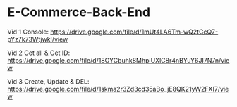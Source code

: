 # E-Commerce-Back-End






Vid 1 Console:
https://drive.google.com/file/d/1mUt4LA6Tm-wQ2tCcQ7-pYz7k73WtjwkI/view

Vid 2 Get all & Get ID:
https://drive.google.com/file/d/18OYCbuhk8MhpiUXlC8r4nBYuY6JI7N7n/view

Vid 3 Create, Update & DEL:
https://drive.google.com/file/d/1skma2r3Zd3cd35aBo_jE8QK21yW2FXI7/view
